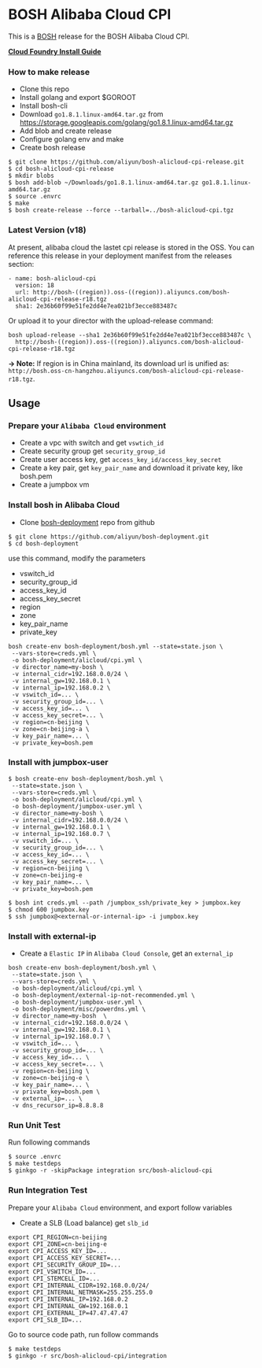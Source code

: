 # BOSH Alibaba Cloud CPI

This is a [BOSH](http://bosh.io) release for the BOSH Alibaba Cloud CPI.

**[Cloud Foundry Install Guide](docs/cf/install-cf.md)**

### How to make release

- Clone this repo
- Install golang and export $GOROOT
- Install bosh-cli
- Download `go1.8.1.linux-amd64.tar.gz` from https://storage.googleapis.com/golang/go1.8.1.linux-amd64.tar.gz
- Add blob and create release
- Configure golang env and make
- Create bosh release

```
$ git clone https://github.com/aliyun/bosh-alicloud-cpi-release.git
$ cd bosh-alicloud-cpi-release
$ mkdir blobs
$ bosh add-blob ~/Downloads/go1.8.1.linux-amd64.tar.gz go1.8.1.linux-amd64.tar.gz
$ source .envrc
$ make
$ bosh create-release --force --tarball=../bosh-alicloud-cpi.tgz
```
### Latest Version (v18)

At present, alibaba cloud the lastet cpi release is stored in the OSS. You can reference this release in your deployment manifest from the releases section:
```
- name: bosh-alicloud-cpi
  version: 18
  url: http://bosh-((region)).oss-((region)).aliyuncs.com/bosh-alicloud-cpi-release-r18.tgz
  sha1: 2e36b60f99e51fe2dd4e7ea021bf3ecce883487c
```
Or upload it to your director with the upload-release command:
```
bosh upload-release --sha1 2e36b60f99e51fe2dd4e7ea021bf3ecce883487c \
  http://bosh-((region)).oss-((region)).aliyuncs.com/bosh-alicloud-cpi-release-r18.tgz
```

**-> Note:** If region is in China mainland, its download url is unified as: `http://bosh.oss-cn-hangzhou.aliyuncs.com/bosh-alicloud-cpi-release-r18.tgz`.

## Usage

### Prepare your `Alibaba Cloud` environment

- Create a vpc with switch and get `vswtich_id`
- Create security group get `security_group_id`
- Create user access key, get `access_key_id/access_key_secret`
- Create a key pair, get `key_pair_name` and download it private key, like bosh.pem
- Create a jumpbox vm

### Install bosh in Alibaba Cloud

- Clone [bosh-deployment](https://github.com/aliyun/bosh-deployment) repo from github

```
$ git clone https://github.com/aliyun/bosh-deployment.git
$ cd bosh-deployment
```

use this command, modify the parameters

- vswitch_id
- security_group_id
- access_key_id
- access_key_secret
- region
- zone
- key_pair_name
- private_key

```
bosh create-env bosh-deployment/bosh.yml --state=state.json \
 --vars-store=creds.yml \
 -o bosh-deployment/alicloud/cpi.yml \
 -v director_name=my-bosh \
 -v internal_cidr=192.168.0.0/24 \
 -v internal_gw=192.168.0.1 \
 -v internal_ip=192.168.0.2 \
 -v vswitch_id=... \
 -v security_group_id=... \
 -v access_key_id=... \
 -v access_key_secret=... \
 -v region=cn-beijing \
 -v zone=cn-beijing-a \
 -v key_pair_name=... \
 -v private_key=bosh.pem
```

### Install with jumpbox-user

```
$ bosh create-env bosh-deployment/bosh.yml \
 --state=state.json \
 --vars-store=creds.yml \
 -o bosh-deployment/alicloud/cpi.yml \
 -o bosh-deployment/jumpbox-user.yml \
 -v director_name=my-bosh \
 -v internal_cidr=192.168.0.0/24 \
 -v internal_gw=192.168.0.1 \
 -v internal_ip=192.168.0.7 \
 -v vswitch_id=... \
 -v security_group_id=... \
 -v access_key_id=... \
 -v access_key_secret=... \
 -v region=cn-beijing \
 -v zone=cn-beijing-e
 -v key_pair_name=... \
 -v private_key=bosh.pem
```

```
$ bosh int creds.yml --path /jumpbox_ssh/private_key > jumpbox.key
$ chmod 600 jumpbox.key
$ ssh jumpbox@<external-or-internal-ip> -i jumpbox.key
```

### Install with external-ip

- Create a `Elastic IP` in `Alibaba Cloud Console`, get an `external_ip`

```
bosh create-env bosh-deployment/bosh.yml \
 --state=state.json \
 --vars-store=creds.yml \
 -o bosh-deployment/alicloud/cpi.yml \
 -o bosh-deployment/external-ip-not-recommended.yml \
 -o bosh-deployment/jumpbox-user.yml \
 -o bosh-deployment/misc/powerdns.yml \
 -v director_name=my-bosh  \
 -v internal_cidr=192.168.0.0/24 \
 -v internal_gw=192.168.0.1 \
 -v internal_ip=192.168.0.7 \
 -v vswitch_id=... \
 -v security_group_id=... \
 -v access_key_id=... \
 -v access_key_secret=... \
 -v region=cn-beijing \
 -v zone=cn-beijing-e \
 -v key_pair_name=... \
 -v private_key=bosh.pem \
 -v external_ip=... \
 -v dns_recursor_ip=8.8.8.8
```

### Run Unit Test

Run following commands

```
$ source .envrc
$ make testdeps
$ ginkgo -r -skipPackage integration src/bosh-alicloud-cpi
```

### Run Integration Test

Prepare your `Alibaba Cloud` environment, and export follow variables

- Create a SLB (Load balance) get `slb_id`

```
export CPI_REGION=cn-beijing
export CPI_ZONE=cn-beijing-e
export CPI_ACCESS_KEY_ID=...
export CPI_ACCESS_KEY_SECRET=...
export CPI_SECURITY_GROUP_ID=...
export CPI_VSWITCH_ID=...
export CPI_STEMCELL_ID=...
export CPI_INTERNAL_CIDR=192.168.0.0/24/
export CPI_INTERNAL_NETMASK=255.255.255.0
export CPI_INTERNAL_IP=192.168.0.2
export CPI_INTERNAL_GW=192.168.0.1
export CPI_EXTERNAL_IP=47.47.47.47
export CPI_SLB_ID=...
```

Go to source code path, run follow commands

```
$ make testdeps
$ ginkgo -r src/bosh-alicloud-cpi/integration
```
